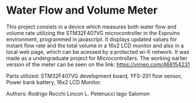 # Water Flow and Volume Meter

This project consists in a device which measures both water flow and volume rate utilizing the STM32F407VG microcontroller in the Espruino environment, programmed in javascript. It displays updated values for instant flow rate and the total volume in a 16x2 LCD monitor and also in a local web page, which can be acessed by a protected wi-fi network. It was made as a undergraduate project for Microcontrollers. The working earlier version of the meter can be seen on the link:
https://vimeo.com/468154231

Parts utilized:
STM32F407VG development board, YFS-201 flow sensor, Power bank battery, 16x2 LCD Monitor.

Authors:
Rodrigo Rocchi
Lincon L. Petenucci
Iago Salomon
